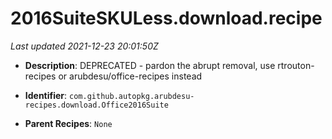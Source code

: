 # 2016SuiteSKULess.download.recipe

_Last updated 2021-12-23 20:01:50Z_

- **Description**: DEPRECATED - pardon the abrupt removal, use rtrouton-recipes or arubdesu/office-recipes instead

- **Identifier**: `com.github.autopkg.arubdesu-recipes.download.Office2016Suite`

- **Parent Recipes**: `None`
